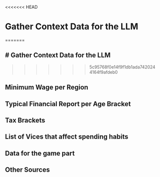 <<<<<<< HEAD
# Gather Context Data for the LLM
=======
## # Gather Context Data for the LLM
>>>>>>> 5c95768f0e14f9f1db1ada7420244164f9afdeb0

## Minimum Wage per Region

## Typical Financial Report per Age Bracket

## Tax Brackets

## List of Vices that affect spending habits

## Data for the game part

## Other Sources
